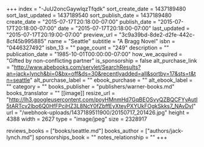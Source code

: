 +++
index = "-JuU2oncGaywlqzTfqdk"
sort_create_date = 1437189480
sort_last_updated = 1437189540
sort_publish_date = 1437189480
create_date = "2015-07-17T20:18:00-07:00"
publish_date = "2015-07-17T20:18:00-07:00"
date = "2015-07-17T20:18:00-07:00"
last_updated = "2015-07-17T20:19:00-07:00"
preview_url = "3c9a39bd-8de2-d2fe-442c-8cf45b995885"
name = "Seattle"
subtitle = "A Bragg Novel"
isbn = "0446327492"
isbn_13 = ""
page_count = "249"
description = ""
publication_date = "1985-10-01T00:00:00-07:00"
how_we_acquired = "Gifted by non-conflicting partner"
is_sponsorship = false
alt_purchase_link = "http://www.abebooks.com/servlet/SearchResults?an=jack+lynch&bi=0&bx=off&ds=30&recentlyadded=all&sortby=17&sts=t&tn=seattle"
alt_purchase_label = ""
ebook_purchase = ""
alt_ebook_label = ""
category = ""
books_publisher = "publishers/warner-books.md"
books_translator = ""
[[image]]
resize_url = "http://lh3.googleusercontent.com/poyHMnmHd7GqBEOSvyQZBQCFYyAutI5tARTcv2lbo6Q0HfFPciHZ3L8NcY0fZbffEyXteyPXYUkFOgkSkks7_NAvDvI"
url = "/webhook-uploads/1437189511900/20150717_201426.jpg"
height = 4388
width = 2627
type = "image/jpeg"
size = 2328917

reviews_books = ["books/seattle.md"]
books_author = ["authors/jack-lynch.md"]
sponsorships_book = ""
notes_relationship = ""
+++

